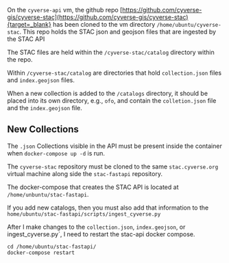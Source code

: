 
On the `cyverse-api` vm, the github repo [https://github.com/cyverse-gis/cyverse-stac](https://github.com/cyverse-gis/cyverse-stac){target=_blank} has been cloned to the vm directory `/home/ubuntu/cyverse-stac`. This repo holds the STAC json and geojson files that are ingested by the STAC API

The STAC files are held within the `/cyverse-stac/catalog` directory within the repo.

Within `/cyverse-stac/catalog` are directories that hold `collection.json` files and `index.geojson` files.


When a new collection is added to the `/catalogs` directory, it should be placed into its own directory, e.g., `ofo`, and contain the `colletion.json` file and the `index.geojson` file. 


## New Collections

The `.json` Collections visible in the API must be present inside the container when `docker-compose up -d` is run. 


The `cyverse-stac` repository must be cloned to the same `stac.cyverse.org` virtual machine along side the `stac-fastapi` repository. 




The docker-compose that creates the STAC API is located at `/home/unbuntu/stac-fastapi`.

If you add new catalogs, then you must also add that information to the `home/ubuntu/stac-fastapi/scripts/ingest_cyverse.py`


After I make changes to the `collection.json`, `index.geojson`, or ingest_cyverse.py`, I need to restart the stac-api docker compose. 
```
cd /home/ubuntu/stac-fastapi/
docker-compose restart
```